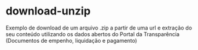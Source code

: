 # download-unzip
Exemplo de download de um arquivo .zip a partir de uma url e extração do seu conteúdo utilizando os dados abertos do Portal da Transparência (Documentos de empenho, liquidação e pagamento)
